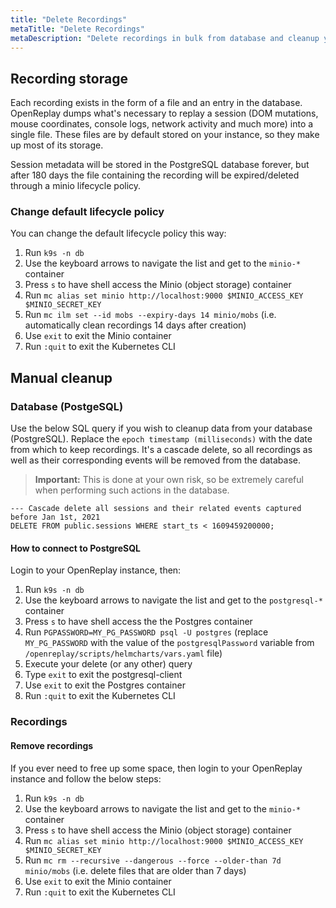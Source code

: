 ```yaml
---
title: "Delete Recordings"
metaTitle: "Delete Recordings"
metaDescription: "Delete recordings in bulk from database and cleanup your storage."
---
```


## Recording storage

Each recording exists in the form of a file and an entry in the database. OpenReplay dumps what's necessary to replay a session (DOM mutations, mouse coordinates, console logs, network activity and much more) into a single file. These files are by default stored on your instance, so they make up most of its storage.

Session metadata will be stored in the PostgreSQL database forever, but after 180 days the file containing the recording will be expired/deleted through a minio lifecycle policy.

### Change default lifecycle policy

You can change the default lifecycle policy this way:

1. Run `k9s -n db`
2. Use the keyboard arrows to navigate the list and get to the `minio-*` container
3. Press `s` to have shell access the Minio (object storage) container
4. Run `mc alias set minio http://localhost:9000 $MINIO_ACCESS_KEY $MINIO_SECRET_KEY`
5. Run `mc ilm set --id mobs --expiry-days 14 minio/mobs` (i.e. automatically clean recordings 14 days after creation)
6. Use `exit` to exit the Minio container
7. Run `:quit` to exit the Kubernetes CLI

## Manual cleanup

### Database (PostgeSQL)

Use the below SQL query if you wish to cleanup data from your database (PostgreSQL). Replace the `epoch timestamp (milliseconds)` with the date from which to keep recordings. It's a cascade delete, so all recordings as well as their corresponding events will be removed from the database.

> **Important:** This is done at your own risk, so be extremely careful when performing such actions in the database.

```plsql
--- Cascade delete all sessions and their related events captured before Jan 1st, 2021
DELETE FROM public.sessions WHERE start_ts < 1609459200000;
```

#### How to connect to PostgreSQL

Login to your OpenReplay instance, then:

1. Run `k9s -n db`
2. Use the keyboard arrows to navigate the list and get to the `postgresql-*` container
3. Press `s` to have shell access the the Postgres container
4. Run `PGPASSWORD=MY_PG_PASSWORD psql -U postgres` (replace `MY_PG_PASSWORD` with the value of the `postgresqlPassword` variable from `/openreplay/scripts/helmcharts/vars.yaml` file)
5. Execute your delete (or any other) query
6. Type `exit` to exit the postgresql-client
7. Use `exit` to exit the Postgres container
8. Run `:quit` to exit the Kubernetes CLI


### Recordings
 
#### Remove recordings

If you ever need to free up some space, then login to your OpenReplay instance and follow the below steps:

1. Run `k9s -n db`
2. Use the keyboard arrows to navigate the list and get to the `minio-*` container
3. Press `s` to have shell access the Minio (object storage) container
4. Run `mc alias set minio http://localhost:9000 $MINIO_ACCESS_KEY $MINIO_SECRET_KEY`
5. Run `mc rm --recursive --dangerous --force --older-than 7d minio/mobs` (i.e. delete files that are older than 7 days)
6. Use `exit` to exit the Minio container
7. Run `:quit` to exit the Kubernetes CLI

